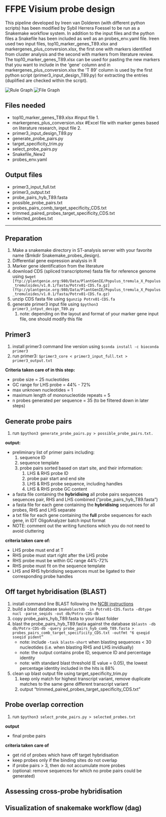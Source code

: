 # FFPE Visium probe design
This pipeline developed by Ireen van Dolderen (with different python scripts) has been modified by Sybil Herrera Foessel to be run as a Snakemake workflow system. In addition to the input files and the python files a Snakefile has been included as well as an probes_env.yaml file. Ireen used two input files, top10_marker_genes_T89.xlsx and markergenes_plus_conversion.xlsx, the first one with markers identified from cluster analysis and the second with markers from literature review. The top10_marker_genes_T89.xlsx can be used for pasting the new markers that you want to include in the 'gene' column and in markergenes_plus_conversion.xlsx the 'T 89' column is used by the first python script (primer3_input_design_T89.py) for extracting the entries (duplified are checked within the script).       

![Rule Graph](rulegraph.png)
![File Graph](filegraph.png)


## Files needed

- top10_marker_genes_T89.xlsx #input file 1. 
- markergenes_plus_conversion.xlsx #Excel file with marker genes based on literature research, input file 2. 
- primer3_input_design_T89.py
- generate_probe_pairs.py
- target_specificity_trim.py
- select_probe_pairs.py
- Snakefile_New2
- probes_env.yaml

## Output files

- primer3_input_full.txt
- primer3_output.txt
- probe_pairs_hyb_T89.fasta
- possible_probe_pairs.txt
- probes_pairs_comb_target_specificity_CDS.txt
- trimmed_paired_probes_target_specificity_CDS.txt
- selected_probes.txt

---

## Preparation

1. Make a snakemake directory in ST-analysis server with your favorite name ($mkdir Snakemake_probes_design). 
1. Differential gene expression analysis in R
2. Marker gene identification from the literature
3. download CDS (spliced transcriptome) fasta file for reference genome using `$wget [ftp://plantgenie.org:980/Data/PlantGenIE/Populus_tremula_X_Populus_tremuloides/v1.0.1/fasta/Potrx01-CDS.fa.gz](ftp://plantgenie.org:980/Data/PlantGenIE/Populus_tremula_X_Populus_tremuloides/v1.0.1/fasta/Potrx01-CDS.fa.gz)`
4. unzip CDS fasta file using `$gunzip Potrx01-CDS.fa`
5. generate primer3 input file using `$python3 primer3_intput_design_T89.py`
    1. note: depending on the layout and format of your marker gene input file, one should modify this file 

## Primer3

1. install primer3 command line version using `$conda install -c bioconda primer3`
2. run primer3: `$primer3_core < primer3_input_full.txt > primer3_output.txt`

**Criteria taken care of in this step:** 

- probe size = 25 nucleotides
- GC range for LHS probe = 44% - 72%
- max unknown nucleotides = 1
- maximum length of mononucleotide repeats = 5
- n probes generated per sequence = 35 (to be filtered down in later steps)

## Generate probe pairs

1. run `$python3 generate_probe_pairs.py > possible_probe_pairs.txt.`

**output:** 

- preliminary list of primer pairs including:
    1. sequence ID 
    2. sequence template 
    3. probe pairs sorted based on start site, and their information: 
        1. LHS & RHS probe ID
        2. probe pair start and end site 
        3. LHS & RHS probe sequence, including handles 
        4. LHS & RHS probe GC content 
- a fasta file containing the ************************hybridising************************ all probe pairs sequences sequences pair, RHS and LHS combined (”probe_pairs_hyb_T89.fasta”)
- a fasta file for each gene containing the ************************hybridising************************ sequences for all probes, RHS and LHS separate
- a txt file for each gene containing the **********full********** probe sequences for each gene, in IDT OligoAnalyzer batch input format
- NOTE: comment out the writing functions which you do not need to avoid cluttering

**criteria taken care of:**

- LHS probe must end at T
- RHS probe must start right after the LHS probe
- RHS probe must be within GC range 44%-72%
- RHS probe must fit on the sequence template
- LHS and RHS hybridising sequences must be ligated to their corresponding probe handles

## Off target hybridisation (BLAST)

1. install command line BLAST following the [NCBI instructions](https://www.ncbi.nlm.nih.gov/books/NBK52640/)
2. build a blast database `$makeblastdb -in Potrx01-CDS.fasta -dbtype nucl -parse_seqids -out db/Potrx-CDS-db`
3. copy probe_pairs_hyb_T89.fasta to your blast folder
4. blast the probe_pairs_hyb_T89.fasta against the database `$blastn -db db/Potrx-CDS-db -query probe_pairs_hyb_comb_T89.fasta > probes_pairs_comb_target_specificity_CDS.txt -outfmt "6 qseqid sseqid pident”`
    - note: include `-task blastn-short` when blasting sequences < 30 nucleotides (i.e. when blasting RHS and LHS invidiually)
    - note: the output contains probe ID, sequence ID and percentage identity
    - note: with standard blast threshold (E value = 0.05), the lowest percentage identity included in the hits is 88%
5. clean up blast output file using target_specificity_trim.py
    1. keep only match for highest transcript variant, remove duplicate matches to the same gene different transcript variant 
    2. output “trimmed_paired_probes_target_specificity_CDS.txt” 

## Probe overlap correction

1. run `$python3 select_probe_pairs.py > selected_probes.txt`

**output** 

- final probe pairs

**criteria taken care of**

- get rid of probes which have off target hybridisation
- keep probes only if the binding sites do not overlap
- if probe pairs > 3, then do not accumulate more probes
- (optional: remove sequences for which no probe pairs could be generated)

##  Assessing cross-probe hybridisation

## Visualization of snakemake workflow (dag)
